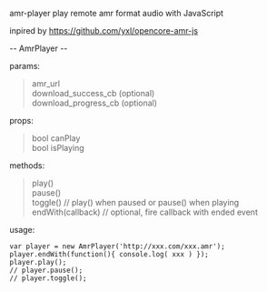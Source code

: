 amr-player
play remote amr format audio with JavaScript  

inpired by https://github.com/yxl/opencore-amr-js  

-- AmrPlayer --

params:   
  >amr_url   
  >download_success_cb (optional)   
  >download_progress_cb (optional)   
  
props:   
  >bool canPlay   
  >bool isPlaying
  
methods:   
  >play()   
  >pause()   
  >toggle() // play() when paused or pause() when playing   
  >endWith(callback) // optional, fire callback with ended event

usage:
    <script src="xxx/amrnb.js"></script>
    <script src="xxx/amrplayer.js"></script>
	  
	var player = new AmrPlayer('http://xxx.com/xxx.amr');
	player.endWith(function(){ console.log( xxx ) });
	player.play();
	// player.pause();
	// player.toggle();
